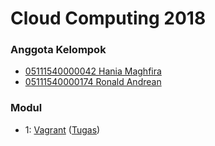# Cloud Computing 2018

### Anggota Kelompok
- [05111540000042 Hania Maghfira](https://github.com/hmaghfira)
- [05111540000174 Ronald Andrean](https://github.com/ronald-sumbayak)

### Modul
- 1: [Vagrant](/modul1) ([Tugas](/modul1/tugas))
